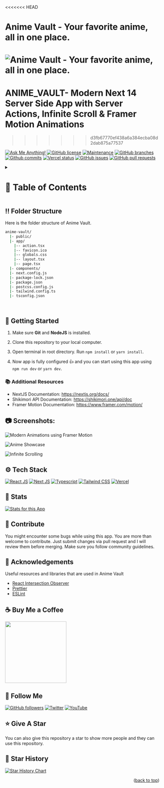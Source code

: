 <<<<<<< HEAD
<a name="readme-top"></a>

# Anime Vault - Your favorite anime, all in one place.

![Anime Vault - Your favorite anime, all in one place.](/.github/images/img_main.png "Anime Vault - Your favorite anime, all in one place.")
=======
# ANIME_VAULT- Modern Next 14 Server Side App with Server Actions, Infinite Scroll & Framer Motion Animations

>>>>>>> d3fb67770ef438a6a384ecba08d2dab875a77537

[![Ask Me Anything!](https://flat.badgen.net/static/Ask%20me/anything?icon=github&color=black&scale=1.01)](https://github.com/sanidhyy "Ask Me Anything!")
[![GitHub license](https://flat.badgen.net/github/license/sanidhyy/anime-vault?icon=github&color=black&scale=1.01)](https://github.com/sanidhyy/anime-vault/blob/main/LICENSE "GitHub license")
[![Maintenance](https://flat.badgen.net/static/Maintained/yes?icon=github&color=black&scale=1.01)](https://github.com/sanidhyy/anime-vault/commits/main "Maintenance")
[![GitHub branches](https://flat.badgen.net/github/branches/sanidhyy/anime-vault?icon=github&color=black&scale=1.01)](https://github.com/sanidhyy/anime-vault/branches "GitHub branches")
[![Github commits](https://flat.badgen.net/github/commits/sanidhyy/anime-vault?icon=github&color=black&scale=1.01)](https://github.com/sanidhyy/anime-vault/commits "Github commits")
[![Vercel status](https://img.shields.io/badge/Vercel-000000?style=for-the-badge&logo=vercel&logoColor=white)](https://animee-vault.vercel.app/ "Vercel status")
[![GitHub issues](https://flat.badgen.net/github/issues/sanidhyy/anime-vault?icon=github&color=black&scale=1.01)](https://github.com/sanidhyy/anime-vault/issues "GitHub issues")
[![GitHub pull requests](https://flat.badgen.net/github/prs/sanidhyy/anime-vault?icon=github&color=black&scale=1.01)](https://github.com/sanidhyy/anime-vault/pulls "GitHub pull requests")

<!-- Table of Contents -->
<details>

<summary>

# :notebook_with_decorative_cover: Table of Contents

</summary>

- [Anime Vault - Your favorite anime, all in one place.](#anime-vault---your-favorite-anime-all-in-one-place)
- [](#)
- [ANIME\_VAULT- Modern Next 14 Server Side App with Server Actions, Infinite Scroll \& Framer Motion Animations](#anime_vault--modern-next-14-server-side-app-with-server-actions-infinite-scroll--framer-motion-animations)
- [:notebook\_with\_decorative\_cover: Table of Contents](#notebook_with_decorative_cover-table-of-contents)
  - [:bangbang: Folder Structure](#bangbang-folder-structure)
  - [:toolbox: Getting Started](#toolbox-getting-started)
    - [:books: Additional Resources](#books-additional-resources)
  - [:camera: Screenshots:](#camera-screenshots)
  - [:gear: Tech Stack](#gear-tech-stack)
  - [:wrench: Stats](#wrench-stats)
  - [:raised\_hands: Contribute](#raised_hands-contribute)
  - [:gem: Acknowledgements](#gem-acknowledgements)
  - [:coffee: Buy Me a Coffee](#coffee-buy-me-a-coffee)
  - [:rocket: Follow Me](#rocket-follow-me)
  - [:star: Give A Star](#star-give-a-star)
  - [:star2: Star History](#star2-star-history)

</details>

## :bangbang: Folder Structure

Here is the folder structure of Anime Vault.

```bash
anime-vault/
  |- public/
  |- app/
    |-- action.tsx
    |-- favicon.ico
    |-- globals.css
    |-- layout.tsx
    |-- page.tsx
  |- components/
  |- next.config.js
  |- package-lock.json
  |- package.json
  |- postcss.config.js
  |- tailwind.config.ts
  |- tsconfig.json
```

<br />

## :toolbox: Getting Started

1. Make sure **Git** and **NodeJS** is installed.

2. Clone this repository to your local computer.

3. Open terminal in root directory. Run `npm install` or `yarn install`.

4. Now app is fully configured :+1: and you can start using this app using `npm run dev` or `yarn dev`.

### :books: Additional Resources

- NextJS Documentation: https://nextjs.org/docs/
- Shikimori API Documentation: https://shikimori.one/api/doc
- Framer Motion Documentation: https://www.framer.com/motion/

## :camera: Screenshots:

![Modern Animations using Framer Motion](/.github/images/img1.png "Modern Animations using Framer Motion")

![Anime Showcase](/.github/images/img2.png "Anime Showcase")

![Infinite Scrolling](/.github/images/img3.png "Infinite Scrolling")

## :gear: Tech Stack

[![React JS](https://skillicons.dev/icons?i=react "React JS")](https://react.dev/ "React JS") [![Next JS](https://skillicons.dev/icons?i=next "Next JS")](https://nextjs.org/ "Next JS") [![Typescript](https://skillicons.dev/icons?i=ts "Typescript")](https://www.typescriptlang.org/ "Typescript") [![Tailwind CSS](https://skillicons.dev/icons?i=tailwind "Tailwind CSS")](https://tailwindcss.com/ "Tailwind CSS") [![Vercel](https://skillicons.dev/icons?i=vercel "Vercel")](https://vercel.app/ "Vercel")

## :wrench: Stats

[![Stats for this App](/.github/images/stats.svg "Stats for this App")](https://pagespeed-insights-svg.glitch.me/?url=https://animee-vault.vercel.app/ "Stats for this App")

## :raised_hands: Contribute

You might encounter some bugs while using this app. You are more than welcome to contribute. Just submit changes via pull request and I will review them before merging. Make sure you follow community guidelines.

## :gem: Acknowledgements

Useful resources and libraries that are used in Anime Vault

- [React Intersection Observer](https://react-intersection-observer.vercel.app/ "React Intersection Observer")
- [Prettier](https://prettier.io "Prettier")
- [ESLint](https://eslint.org "ESLint")

## :coffee: Buy Me a Coffee

[<img src="https://img.shields.io/badge/Buy_Me_A_Coffee-FFDD00?style=for-the-badge&logo=buy-me-a-coffee&logoColor=black" width="200" />](https://www.buymeacoffee.com/sanidhy "Buy me a Coffee")

## :rocket: Follow Me

[![GitHub followers](https://img.shields.io/github/followers/sanidhyy?style=social&label=Follow&maxAge=2592000)](https://github.com/sanidhyy "Follow Me")
[![Twitter](https://img.shields.io/twitter/url?style=social&url=https%3A%2F%2Ftwitter.com%2FTechnicalShubam)](https://twitter.com/intent/tweet?text=Wow:&url=https%3A%2F%2Fgithub.com%2Fsanidhyy%2Fmedical-chat-app "Tweet")
[![YouTube](https://img.shields.io/badge/YouTube-FF0000?style=for-the-badge&logo=youtube&logoColor=white)](https://www.youtube.com/channel/UCNAz_hUVBG2ZUN8TVm0bmYw "Subscribe my Channel")

## :star: Give A Star

You can also give this repository a star to show more people and they can use this repository.

## :star2: Star History

<a href="https://star-history.com/#sanidhyy/anime-vault&Timeline">
  <picture>
    <source media="(prefers-color-scheme: dark)" srcset="https://api.star-history.com/svg?repos=sanidhyy/anime-vault&type=Timeline&theme=dark" />
    <source media="(prefers-color-scheme: light)" srcset="https://api.star-history.com/svg?repos=sanidhyy/anime-vault&type=Timeline" />
    <img alt="Star History Chart" src="https://api.star-history.com/svg?repos=sanidhyy/anime-vault&type=Timeline" />
  </picture>
</a>

<br />
<p align="right">(<a href="#readme-top">back to top</a>)</p>

